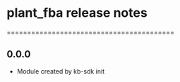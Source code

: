 # plant_fba release notes
=========================================

0.0.0
-----
* Module created by kb-sdk init
